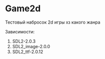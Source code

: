 Game2d
======
Тестовый набросок 2d игры хз какого жанра

Зависимости:

1. SDL2-2.0.3
2. SDL2_image-2.0.0
3. SDL2_ttf-2.0.12
